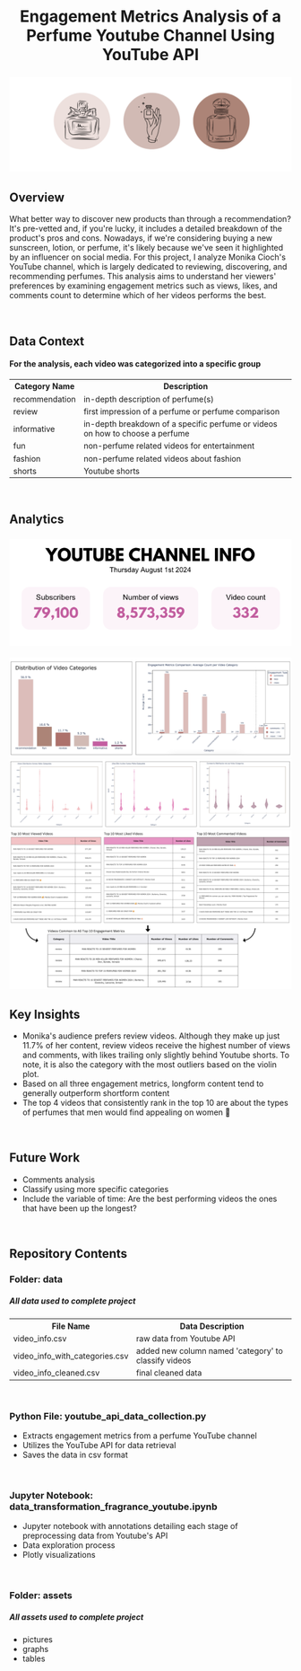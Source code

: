 <h1 align="center">
	Engagement Metrics Analysis of a Perfume Youtube Channel Using YouTube API
</h1>

<h3 align="center">
	<img src="https://github.com/DOCUVESTA/youtube-api-fragrance-channel-analytics/blob/ce6f2c922f0725779302141716324ead5ff6515c/assets/header_perfume.png"/>
</h3>

## Overview
What better way to discover new products than through a recommendation? It's pre-vetted and, if you're lucky, it includes a detailed breakdown of the product's pros and cons. Nowadays, if we're considering buying a new sunscreen, lotion, or perfume, it's likely because we've seen it highlighted by an influencer on social media. For this project, I analyze Monika Cioch's YouTube channel, which is largely dedicated to reviewing, discovering, and recommending perfumes. This analysis aims to understand her viewers' preferences by examining engagement metrics such as views, likes, and comments count to determine which of her videos performs the best.

<br>

## Data Context
#### For the analysis, each video was categorized into a specific group
<table style="width:100%">
    <tr>
        <th>Category Name</th>
        <th>Description</th>
    </tr>
    <tr>
        <td>recommendation</td>
        <td>in-depth description of perfume(s)</td>
    </tr>
    <tr>
        <td>review</td>
        <td>first impression of a perfume or perfume comparison</td>
    </tr>
    <tr>
        <td>informative</td>
        <td>in-depth breakdown of a specific perfume or videos on how to choose a perfume</td>
    </tr>
    <tr>
        <td>fun</td>
        <td>non-perfume related videos for entertainment</td>
    </tr>
    <tr>
        <td>fashion</td>
        <td>non-perfume related videos about fashion</td>
    </tr>
    <tr>
        <td>shorts</td>
        <td>Youtube shorts</td>
    </tr>
</table>

<br>

## Analytics
<h3 align="center">
	<img src="https://github.com/DOCUVESTA/youtube-api-fragrance-channel-analytics/blob/5b77903a1e795d91e10ed033bb06069d3ce57ec6/assets/information_bar.png"/>
</h3>


	
<img src="https://github.com/DOCUVESTA/youtube-api-fragrance-channel-analytics/blob/44ee6ea1b625fbf28f42c16bdacd1afc60c03e03/assets/categories_and_metrics.png"/>
<img src="https://github.com/DOCUVESTA/youtube-api-fragrance-channel-analytics/blob/44ee6ea1b625fbf28f42c16bdacd1afc60c03e03/assets/all_violin_plots.png"/>

<img src="https://github.com/DOCUVESTA/youtube-api-fragrance-channel-analytics/blob/8eb523ddaa84cd1d97a6741374f507814e5b8a92/assets/top_performing_videos.png"/>

<br>


## Key Insights
- Monika's audience prefers review videos. Although they make up just 11.7% of her content, review videos receive the highest number of views and comments, with likes trailing only slightly behind Youtube shorts. To note, it is also the category with the most outliers based on the violin plot.
- Based on all three engagement metrics, longform content tend to generally outperform shortform content
- The top 4 videos that consistently rank in the top 10 are about the types of perfumes that men would find appealing on women 👀 



<br>

## Future Work
- Comments analysis
- Classify using more specific categories
- Include the variable of time: Are the best performing videos the ones that have been up the longest?


<br>

## Repository Contents
### Folder: data
##### All data used to complete project
<table style="width:100%">
    <tr>
        <th>File Name</th>
        <th>Data Description</th>
    </tr>
    <tr>
        <td>video_info.csv</td>
        <td>raw data from Youtube API</td>
    </tr>
    <tr>
        <td>video_info_with_categories.csv</td>
        <td>added new column named 'category' to classify videos</td>
    </tr>
    <tr>
        <td>video_info_cleaned.csv</td>
        <td>final cleaned data</td>
    </tr>
</table>
<br>

### Python File: youtube_api_data_collection.py
- Extracts engagement metrics from a perfume YouTube channel
- Utilizes the YouTube API for data retrieval
- Saves the data in csv format

<br>

### Jupyter Notebook: data_transformation_fragrance_youtube.ipynb
- Jupyter notebook with annotations detailing each stage of preprocessing data from Youtube's API
- Data exploration process
- Plotly visualizations

<br>

### Folder: assets
##### All assets used to complete project
- pictures
- graphs
- tables







